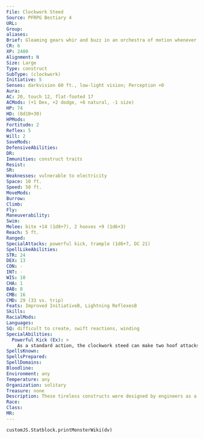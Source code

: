 ```yaml
---
File: Clockwork Steed
Source: PFRPG Bestiary 4
URL: 
Group: 
aliases: 
Brief: Gleaming gears whir and buzz in an orchestra of motion whenever this red-eyed steed moves.
CR: 6
XP: 2400
Alignment: N
Size: Large
Type: construct
SubType: (clockwork)
Initiative: 5
Senses: darkvision 60 ft., low-light vision; Perception +0
Aura: 
AC: 20, touch 12, flat-footed 17
ACMods: (+1 Dex, +2 dodge, +8 natural, -1 size)
HP: 74
HD: (8d10+30)
HPMods: 
Fortitude: 2
Reflex: 5
Will: 2
SaveMods: 
DefensiveAbilities: 
DR: 
Immunities: construct traits
Resist: 
SR: 
Weaknesses: vulnerable to electricity
Space: 10 ft.
Speed: 50 ft.
MoveMods: 
Burrow: 
Climb: 
Fly: 
Maneuverability: 
Swim: 
Melee: bite +14 (1d8+7), 2 hooves +9 (1d6+3)
Reach: 5 ft.
Ranged: 
SpecialAttacks: powerful kick, trample (1d6+7, DC 21)
SpellLikeAbilities: 
STR: 24
DEX: 13
CON: -
INT: -
WIS: 10
CHA: 1
BAB: 8
CMB: 16
CMD: 29 (33 vs. trip)
Feats: Improved InitiativeB, Lightning ReflexesB
Skills: 
RacialMods: 
Languages: 
SQ: difficult to create, swift reactions, winding
SpecialAbilities:
  Powerful Kick (Ex): >
    As a standard action, the clockwork steed can make two hoof attacks with its rear hooves; if both hit, it can perform an awesome blow combat maneuver as the Awesome Blow feat. A clockwork steed gains a +4 racial bonus on this combat maneuver check.
SpellsKnown: 
SpellsPrepared: 
SpellDomains: 
Bloodline: 
Environment: any
Temperature: any
Organization: solitary
Treasure: none
Description: These tireless constructs were designed by engineers as a replacement for normal horses. They can gallop ceaselessly for hours or even days if required. In addition to their endurance, clockwork steeds pack a powerful physical punch-blows from their hooves can send smaller creatures flying. Though many riders enjoy the unquestioning way that clockwork steeds accept commands from their riders, others find these steeds' lack of personality frustrating. Unlike normal horses, a clockwork steed lacks the ability to create a bond with its rider.  CLOCKWORK CHARGER  Clockwork chargers are constructed to wreak greater mechanized terror on the battlefield. A clockwork charger has the advanced simple template and is specially equipped for enhancing mounted charges or making such charges even without a rider by way of its pivoted lance. A clockwork charger has a pivoted latch large enough to support a lance and allows even those who are not proficient with a lance to use it as if they were. Furthermore, the clockwork charger is proficient with any lance equipped in the pivot and gains the undersized weapon special ability.  Construction  The creator of a clockwork steed must start with crafted clockwork pieces worth 3,000 gp. When building a clockwork charger, the pivot can be built for any size lance, typically Medium.  CLOCKWORK STEED  CL 12th; Price 29,000 gp (33,500 for a clockwork charger)  Construction  Requirements Craft Construct, bull's strength, geas/quest, creator must be at least caster level 12th; Skill Craft (clockwork) DC 20; Cost 16,000 gp (18,750 for a clockwork charger)
Race: 
Class: 
MR: 
---
```

```dataviewjs
customJS.Statblock.printMonsterWiki(dv)
```
